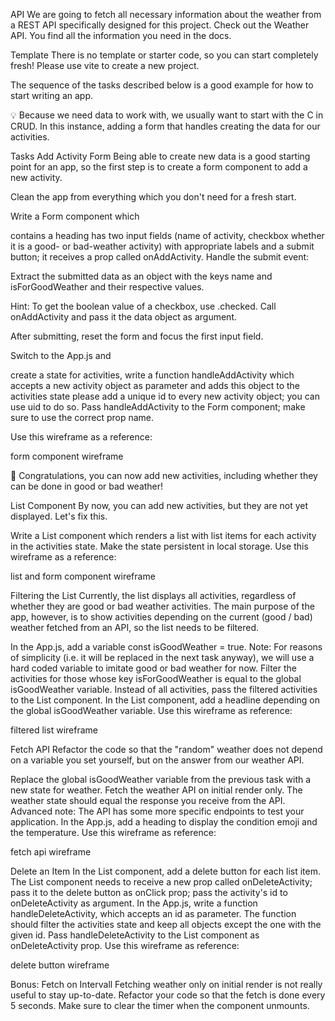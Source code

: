 API
We are going to fetch all necessary information about the weather from a REST API specifically designed for this project. Check out the Weather API. You find all the information you need in the docs.

Template
There is no template or starter code, so you can start completely fresh! Please use vite to create a new project.

The sequence of the tasks described below is a good example for how to start writing an app.

💡 Because we need data to work with, we usually want to start with the C in CRUD. In this instance, adding a form that handles creating the data for our activities.

Tasks
Add Activity Form
Being able to create new data is a good starting point for an app, so the first step is to create a form component to add a new activity.

Clean the app from everything which you don't need for a fresh start.

Write a Form component which

contains a heading
has two input fields (name of activity, checkbox whether it is a good- or bad-weather activity) with appropriate labels and
a submit button;
it receives a prop called onAddActivity.
Handle the submit event:

Extract the submitted data as an object with the keys name and isForGoodWeather and their respective values.

Hint: To get the boolean value of a checkbox, use .checked.
Call onAddActivity and pass it the data object as argument.

After submitting, reset the form and focus the first input field.

Switch to the App.js and

create a state for activities,
write a function handleAddActivity which accepts a new activity object as parameter and adds this object to the activities state
please add a unique id to every new activity object; you can use uid to do so.
Pass handleAddActivity to the Form component; make sure to use the correct prop name.

Use this wireframe as a reference:

form component wireframe

🎉 Congratulations, you can now add new activities, including whether they can be done in good or bad weather!

List Component
By now, you can add new activities, but they are not yet displayed. Let's fix this.

Write a List component which renders a list with list items for each activity in the activities state.
Make the state persistent in local storage.
Use this wireframe as a reference:

list and form component wireframe

Filtering the List
Currently, the list displays all activities, regardless of whether they are good or bad weather activities. The main purpose of the app, however, is to show activities depending on the current (good / bad) weather fetched from an API, so the list needs to be filtered.

In the App.js, add a variable const isGoodWeather = true.
Note: For reasons of simplicity (i.e. it will be replaced in the next task anyway), we will use a hard coded variable to imitate good or bad weather for now.
Filter the activities for those whose key isForGoodWeather is equal to the global isGoodWeather variable.
Instead of all activities, pass the filtered activities to the List component.
In the List component, add a headline depending on the global isGoodWeather variable.
Use this wireframe as reference:

filtered list wireframe

Fetch API
Refactor the code so that the "random" weather does not depend on a variable you set yourself, but on the answer from our weather API.

Replace the global isGoodWeather variable from the previous task with a new state for weather.
Fetch the weather API on initial render only.
The weather state should equal the response you receive from the API.
Advanced note: The API has some more specific endpoints to test your application.
In the App.js, add a heading to display the condition emoji and the temperature.
Use this wireframe as reference:

fetch api wireframe

Delete an Item
In the List component, add a delete button for each list item.
The List component needs to receive a new prop called onDeleteActivity;
pass it to the delete button as onClick prop;
pass the activity's id to onDeleteActivity as argument.
In the App.js, write a function handleDeleteActivity, which accepts an id as parameter. The function should filter the activities state and keep all objects except the one with the given id.
Pass handleDeleteActivity to the List component as onDeleteActivity prop.
Use this wireframe as reference:

delete button wireframe

Bonus: Fetch on Intervall
Fetching weather only on initial render is not really useful to stay up-to-date. Refactor your code so that the fetch is done every 5 seconds. Make sure to clear the timer when the component unmounts.
